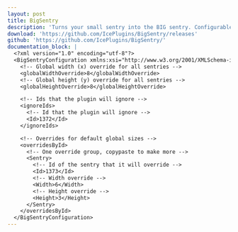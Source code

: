 ```yaml
---
layout: post
title: BigSentry
description: 'Turns your small sentry into the BIG sentry. Configurable sentry slot extender that works with all sentries.'
download: 'https://github.com/IcePlugins/BigSentry/releases'
github: 'https://github.com/IcePlugins/BigSentry/'
documentation_block: |
  <?xml version="1.0" encoding="utf-8"?>
  <BigSentryConfiguration xmlns:xsi="http://www.w3.org/2001/XMLSchema-instance" xmlns:xsd="http://www.w3.org/2001/XMLSchema">
    <!-- Global width (x) override for all sentries -->
    <globalWidthOverride>8</globalWidthOverride>
    <!-- Global height (y) override for all sentries -->
    <globalHeightOverride>8</globalHeightOverride>

    <!-- Ids that the plugin will ignore -->
    <ignoreIds>
      <!-- Id that the plugin will ignore -->
      <Id>1372</Id>
    </ignoreIds>

    <!-- Overrides for default global sizes -->
    <overridesById>
      <!-- One override group, copypaste to make more -->
      <Sentry>
        <!-- Id of the sentry that it will override -->
        <Id>1373</Id>
        <!-- Width override -->
        <Width>6</Width>
        <!-- Height override -->
        <Height>3</Height>
      </Sentry>
    </overridesById>
  </BigSentryConfiguration>
---
```

